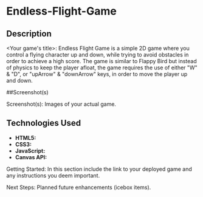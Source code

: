 # Endless-Flight-Game

## Description

<Your game's title>: Endless Flight Game is a simple 2D game where you control a flying character up and down, while trying to avoid obstacles in order to achieve a high score.
The game is similar to Flappy Bird but instead of physics to keep the player afloat, the game requires the use of either "W" & "D", or "upArrow" & "downArrow" keys, in order to move the player up and down.

##Screenshot(s)

Screenshot(s): Images of your actual game.

## Technologies Used

- **HTML5:**
- **CSS3:**
- **JavaScript:**
- **Canvas API:**

Getting Started: In this section include the link to your deployed game and any instructions you deem important.

Next Steps: Planned future enhancements (icebox items).
